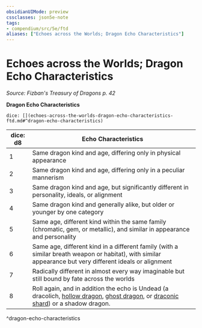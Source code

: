 ```yaml
---
obsidianUIMode: preview
cssclasses: json5e-note
tags:
- compendium/src/5e/ftd
aliases: ["Echoes across the Worlds; Dragon Echo Characteristics"]
---
```

# Echoes across the Worlds; Dragon Echo Characteristics
*Source: Fizban's Treasury of Dragons p. 42* 

**Dragon Echo Characteristics**

`dice: [](echoes-across-the-worlds-dragon-echo-characteristics-ftd.md#^dragon-echo-characteristics)`

| dice: d8 | Echo Characteristics |
|----------|----------------------|
| 1 | Same dragon kind and age, differing only in physical appearance |
| 2 | Same dragon kind and age, differing only in a peculiar mannerism |
| 3 | Same dragon kind and age, but significantly different in personality, ideals, or alignment |
| 4 | Same dragon kind and generally alike, but older or younger by one category |
| 5 | Same age, different kind within the same family (chromatic, gem, or metallic), and similar in appearance and personality |
| 6 | Same age, different kind in a different family (with a similar breath weapon or habitat), with similar appearance but very different ideals or alignment |
| 7 | Radically different in almost every way imaginable but still bound by fate across the worlds |
| 8 | Roll again, and in addition the echo is Undead (a dracolich, [hollow dragon](/3-Mechanics/CLI/bestiary/undead/hollow-dragon-ftd.md), [ghost dragon](/3-Mechanics/CLI/bestiary/undead/ghost-dragon-ftd.md), or [draconic shard](/3-Mechanics/CLI/bestiary/undead/draconic-shard-ftd.md)) or a shadow dragon. |
^dragon-echo-characteristics